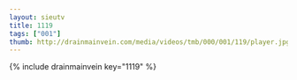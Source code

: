 ```yaml
--- 
layout: sieutv
title: 1119
tags: ["001"]
thumb: http://drainmainvein.com/media/videos/tmb/000/001/119/player.jpg
---
```

{% include drainmainvein key="1119" %} 
